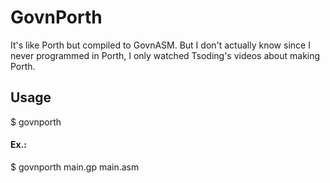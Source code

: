 # GovnPorth

It's like Porth but compiled to GovnASM. But I don't actually know since I never programmed in Porth, I only watched Tsoding's videos about making Porth.

## Usage

$ govnporth <FILE> <OUTPUT>

#### Ex.:

$ govnporth main.gp main.asm